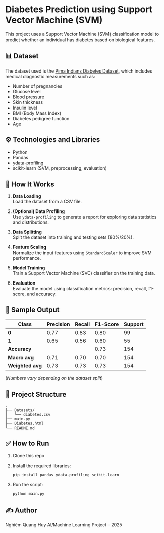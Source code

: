 # Diabetes Prediction using Support Vector Machine (SVM)

This project uses a Support Vector Machine (SVM) classification model to predict whether an individual has diabetes based on biological features.

## 📊 Dataset

The dataset used is the [Pima Indians Diabetes Dataset](https://www.kaggle.com/datasets/uciml/pima-indians-diabetes-database), which includes medical diagnostic measurements such as:

- Number of pregnancies
- Glucose level
- Blood pressure
- Skin thickness
- Insulin level
- BMI (Body Mass Index)
- Diabetes pedigree function
- Age

## ⚙️ Technologies and Libraries

- Python
- Pandas
- ydata-profiling
- scikit-learn (SVM, preprocessing, evaluation)

## 🚀 How It Works

1. **Data Loading**  
   Load the dataset from a CSV file.

2. **(Optional) Data Profiling**  
   Use `ydata-profiling` to generate a report for exploring data statistics and distributions.

3. **Data Splitting**  
   Split the dataset into training and testing sets (80%/20%).

4. **Feature Scaling**  
   Normalize the input features using `StandardScaler` to improve SVM performance.

5. **Model Training**  
   Train a Support Vector Machine (SVC) classifier on the training data.

6. **Evaluation**  
   Evaluate the model using classification metrics: precision, recall, f1-score, and accuracy.

## 🧪 Sample Output

| Class        | Precision | Recall | F1-Score | Support |
|--------------|-----------|--------|----------|---------|
| **0**        | 0.77      | 0.83   | 0.80     | 99      |
| **1**        | 0.65      | 0.56   | 0.60     | 55      |
| **Accuracy** |           |        | 0.73     | 154     |
| **Macro avg**| 0.71      | 0.70   | 0.70     | 154     |
| **Weighted avg** | 0.73  | 0.73   | 0.73     | 154     |

(*Numbers vary depending on the dataset split*)

## 📁 Project Structure

```
.
├── Datasets/
│   └── diabetes.csv
├── main.py
├── Diabetes.html       
└── README.md

````

## ✅ How to Run

1. Clone this repo
2. Install the required libraries:
   ```bash
   pip install pandas ydata-profiling scikit-learn
   ````

3. Run the script:

   ```bash
   python main.py
   ```


## ✍️ Author

Nghiêm Quang Huy
AI/Machine Learning Project – 2025
